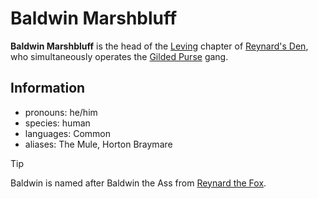 # Baldwin Marshbluff

**Baldwin Marshbluff** is the head of the [Leving](../leving/leving.md) chapter of [Reynard's Den](../../../organizations/reynards-den.md), who simultaneously operates the [Gilded Purse](../../../organizations/gilded-purse.md) gang.

## Information

- pronouns: he/him
- species: human
- languages: Common
- aliases: The Mule, Horton Braymare

> [!TIP]
> Baldwin is named after Baldwin the Ass from [Reynard the Fox](https://en.wikipedia.org/wiki/Reynard_the_Fox).
